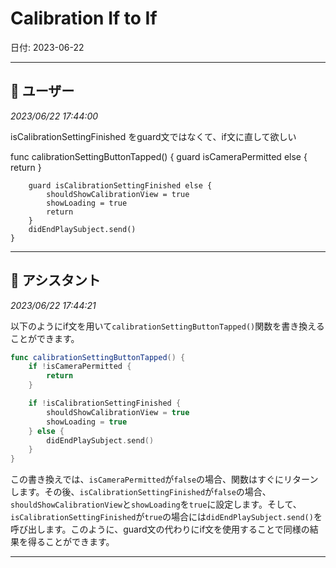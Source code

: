# Calibration If to If

日付: 2023-06-22

---

## 👤 ユーザー
*2023/06/22 17:44:00*

isCalibrationSettingFinished をguard文ではなくて、if文に直して欲しい

func calibrationSettingButtonTapped() {
        guard isCameraPermitted else { return }

        guard isCalibrationSettingFinished else {
            shouldShowCalibrationView = true
            showLoading = true
            return
        }
        didEndPlaySubject.send()
    }

---

## 🤖 アシスタント
*2023/06/22 17:44:21*

以下のようにif文を用いて`calibrationSettingButtonTapped()`関数を書き換えることができます。

```swift
func calibrationSettingButtonTapped() {
    if !isCameraPermitted {
        return
    }

    if !isCalibrationSettingFinished {
        shouldShowCalibrationView = true
        showLoading = true
    } else {
        didEndPlaySubject.send()
    }
}
```

この書き換えでは、`isCameraPermitted`が`false`の場合、関数はすぐにリターンします。その後、`isCalibrationSettingFinished`が`false`の場合、`shouldShowCalibrationView`と`showLoading`を`true`に設定します。そして、`isCalibrationSettingFinished`が`true`の場合には`didEndPlaySubject.send()`を呼び出します。このように、guard文の代わりにif文を使用することで同様の結果を得ることができます。

---
